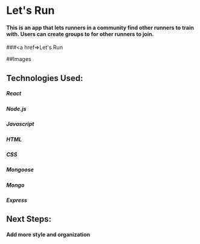 # Let's Run

#### This is an app that lets runners in a community find other runners to train with. Users can create groups to for other runners to join.   

###<a href=>Let's Run</a>

##Images



## Technologies Used:
##### React
##### Node.js
##### Javascript
##### HTML 
##### CSS
##### Mongoose
##### Mongo
##### Express

## Next Steps: 

#### Add more style and organization 